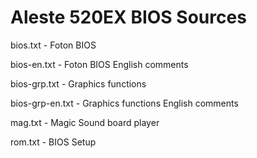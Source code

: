 # Aleste 520EX BIOS Sources

bios.txt - Foton BIOS

bios-en.txt -  Foton BIOS English comments

bios-grp.txt - Graphics functions

bios-grp-en.txt - Graphics functions English comments

mag.txt - Magic Sound board player 

rom.txt - BIOS Setup 